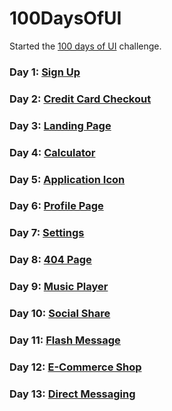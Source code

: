 # 100DaysOfUI

Started the [100 days of UI](http://www.dailyui.co/) challenge.

### Day 1: [Sign Up](https://codepen.io/anewmodern/full/vJopoE/)
### Day 2: [Credit Card Checkout](https://codepen.io/anewmodern/full/GMKwzG/)
### Day 3: [Landing Page](https://codepen.io/anewmodern/full/JrjpBV/)
### Day 4: [Calculator](https://codepen.io/anewmodern/full/wrBrEW/)
### Day 5: [Application Icon](https://codepen.io/anewmodern/full/QqbNEb)
### Day 6: [Profile Page](https://codepen.io/anewmodern/full/JrYNQZ/)
### Day 7: [Settings](https://codepen.io/anewmodern/full/XedeLN/)
### Day 8: [404 Page](https://codepen.io/anewmodern/full/BwzpLb/)
### Day 9: [Music Player](https://codepen.io/anewmodern/full/OxRNQO/)
### Day 10: [Social Share](https://codepen.io/anewmodern/full/jGMRdm/)
### Day 11: [Flash Message](https://codepen.io/anewmodern/full/wroPpY/)
### Day 12: [E-Commerce Shop](https://codepen.io/anewmodern/full/qPrjEz/)
### Day 13: [Direct Messaging](https://codepen.io/anewmodern/full/WZjGXm/)
